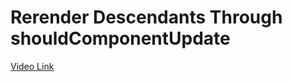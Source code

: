 # Rerender Descendants Through shouldComponentUpdate

[Video Link](https://egghead.io/lessons/react-rerender-descendants-through-shouldcomponentupdate)

